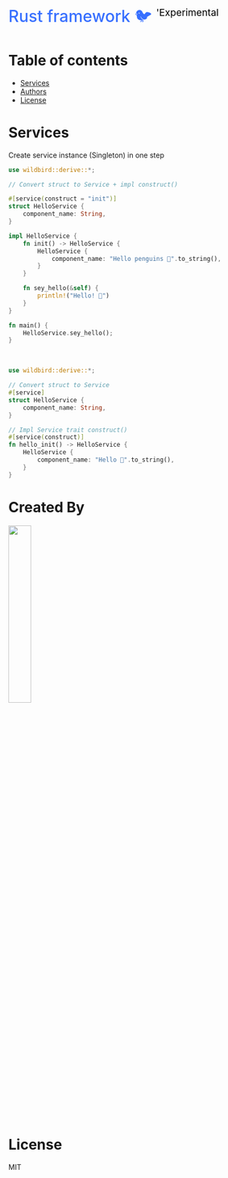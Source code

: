 <br />
<h1 style="color: #376FFF; font-size: 2rem; font-weight: 500;">
    Rust framework 🐦 <sup style="color: black; font-size: 1.2rem; font-weight: 400;">'Experimental</sup>
</h1>

# Table of contents

- [Services](#Services)
- [Authors](#Created-By)
- [License](#License)

# Services

Create service instance (Singleton) in one step

```rust
use wildbird::derive::*;

// Convert struct to Service + impl construct()

#[service(construct = "init")]
struct HelloService {
    component_name: String,
}

impl HelloService {
    fn init() -> HelloService {
        HelloService {
            component_name: "Hello penguins 🐧".to_string(),
        }
    }

    fn sey_hello(&self) {
        println!("Hello! 👋")
    }
}

fn main() {
    HelloService.sey_hello();
}
```

<br />

```rust
use wildbird::derive::*;

// Convert struct to Service
#[service]
struct HelloService {
    component_name: String,
}

// Impl Service trait construct() 
#[service(construct)]
fn hello_init() -> HelloService {
    HelloService {
        component_name: "Hello 🚀".to_string(),
    }
}
```

# Created By

<a target="_blank" href="http://wildbirds.studio" >
    <img src="https://wildbirds.studio/img/Logo_full.fe1f5caa.png"  width="30%" height="30%">
</a>

<br />

# License

MIT